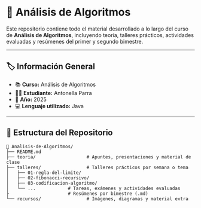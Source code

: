 # 📘 Análisis de Algoritmos

Este repositorio contiene todo el material desarrollado a lo largo del curso de **Análisis de Algoritmos**, incluyendo teoría, talleres prácticos, actividades evaluadas y resúmenes del primer y segundo bimestre.

---

## 🏷️ Información General

- 📚 **Curso:** Análisis de Algoritmos
- 👩‍💻 **Estudiante:** Antonella Parra
- 📅 **Año:** 2025
- 💻 **Lenguaje utilizado:** Java

---

## 📂 Estructura del Repositorio

```plaintext
📁 Analisis-de-Algoritmos/
├── README.md
├── teoria/                   # Apuntes, presentaciones y material de clase
├── talleres/                 # Talleres prácticos por semana o tema
│   ├── 01-regla-del-limite/
│   ├── 02-fibonacci-recursivo/
│   ├── 03-codificacion-algoritmo/
│   └── ...            # Tareas, exámenes y actividades evaluadas
├                      # Resúmenes por bimestre (.md)
└── recursos/                 # Imágenes, diagramas y material extra
